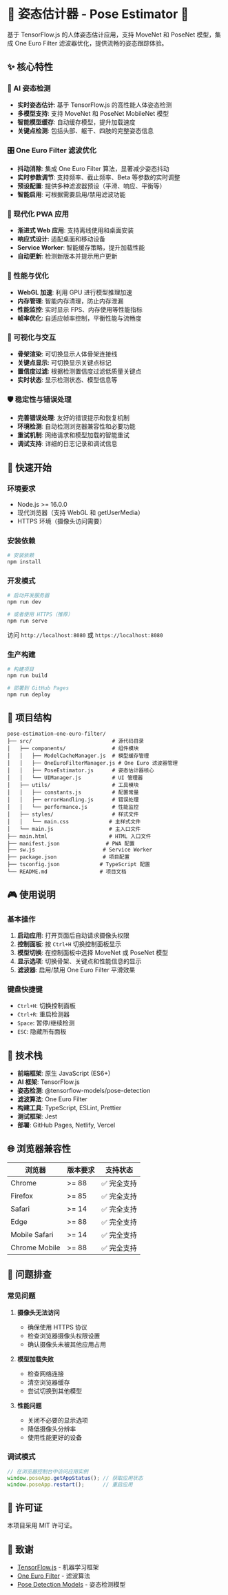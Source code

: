 # 🤖 姿态估计器 - Pose Estimator 🎯

基于 TensorFlow.js 的人体姿态估计应用，支持 MoveNet 和 PoseNet 模型，集成 One Euro Filter 滤波器优化，提供流畅的姿态跟踪体验。

## ✨ 核心特性

### 🎯 AI 姿态检测
- **实时姿态估计**: 基于 TensorFlow.js 的高性能人体姿态检测
- **多模型支持**: 支持 MoveNet 和 PoseNet MobileNet 模型
- **智能模型缓存**: 自动缓存模型，提升加载速度
- **关键点检测**: 包括头部、躯干、四肢的完整姿态信息

### 🎛️ One Euro Filter 滤波优化
- **抖动消除**: 集成 One Euro Filter 算法，显著减少姿态抖动
- **实时参数调节**: 支持频率、截止频率、Beta 等参数的实时调整
- **预设配置**: 提供多种滤波器预设（平滑、响应、平衡等）
- **智能启用**: 可根据需要启用/禁用滤波功能

### 📱 现代化 PWA 应用
- **渐进式 Web 应用**: 支持离线使用和桌面安装
- **响应式设计**: 适配桌面和移动设备
- **Service Worker**: 智能缓存策略，提升加载性能
- **自动更新**: 检测新版本并提示用户更新

### 🚀 性能与优化
- **WebGL 加速**: 利用 GPU 进行模型推理加速
- **内存管理**: 智能内存清理，防止内存泄漏
- **性能监控**: 实时显示 FPS、内存使用等性能指标
- **帧率优化**: 自适应帧率控制，平衡性能与流畅度

### 🎨 可视化与交互
- **骨架渲染**: 可切换显示人体骨架连接线
- **关键点显示**: 可切换显示关键点标记
- **置信度过滤**: 根据检测置信度过滤低质量关键点
- **实时状态**: 显示检测状态、模型信息等

### 🛡️ 稳定性与错误处理
- **完善错误处理**: 友好的错误提示和恢复机制
- **环境检测**: 自动检测浏览器兼容性和必要功能
- **重试机制**: 网络请求和模型加载的智能重试
- **调试支持**: 详细的日志记录和调试信息

## 🚀 快速开始

### 环境要求

- Node.js >= 16.0.0
- 现代浏览器（支持 WebGL 和 getUserMedia）
- HTTPS 环境（摄像头访问需要）

### 安装依赖

```bash
# 安装依赖
npm install
```

### 开发模式

```bash
# 启动开发服务器
npm run dev

# 或者使用 HTTPS（推荐）
npm run serve
```

访问 `http://localhost:8080` 或 `https://localhost:8080`

### 生产构建

```bash
# 构建项目
npm run build

# 部署到 GitHub Pages
npm run deploy
```

## 📁 项目结构

```
pose-estimation-one-euro-filter/
├── src/                          # 源代码目录
│   ├── components/               # 组件模块
│   │   ├── ModelCacheManager.js  # 模型缓存管理
│   │   ├── OneEuroFilterManager.js # One Euro 滤波器管理
│   │   ├── PoseEstimator.js      # 姿态估计器核心
│   │   └── UIManager.js          # UI 管理器
│   ├── utils/                    # 工具模块
│   │   ├── constants.js          # 配置常量
│   │   ├── errorHandling.js      # 错误处理
│   │   └── performance.js        # 性能监控
│   ├── styles/                   # 样式文件
│   │   └── main.css             # 主样式文件
│   └── main.js                  # 主入口文件
├── main.html                    # HTML 入口文件
├── manifest.json               # PWA 配置
├── sw.js                      # Service Worker
├── package.json               # 项目配置
├── tsconfig.json             # TypeScript 配置
└── README.md                 # 项目文档
```

## 🎮 使用说明

### 基本操作

1. **启动应用**: 打开页面后自动请求摄像头权限
2. **控制面板**: 按 `Ctrl+H` 切换控制面板显示
3. **模型切换**: 在控制面板中选择 MoveNet 或 PoseNet 模型
4. **显示选项**: 切换骨架、关键点和性能信息的显示
5. **滤波器**: 启用/禁用 One Euro Filter 平滑效果

### 键盘快捷键

- `Ctrl+H`: 切换控制面板
- `Ctrl+R`: 重启检测器
- `Space`: 暂停/继续检测
- `ESC`: 隐藏所有面板

## 🔧 技术栈

- **前端框架**: 原生 JavaScript (ES6+)
- **AI 框架**: TensorFlow.js
- **姿态检测**: @tensorflow-models/pose-detection
- **滤波算法**: One Euro Filter
- **构建工具**: TypeScript, ESLint, Prettier
- **测试框架**: Jest
- **部署**: GitHub Pages, Netlify, Vercel

## 🌐 浏览器兼容性

| 浏览器 | 版本要求 | 支持状态 |
|--------|----------|----------|
| Chrome | >= 88 | ✅ 完全支持 |
| Firefox | >= 85 | ✅ 完全支持 |
| Safari | >= 14 | ✅ 完全支持 |
| Edge | >= 88 | ✅ 完全支持 |
| Mobile Safari | >= 14 | ✅ 完全支持 |
| Chrome Mobile | >= 88 | ✅ 完全支持 |

## 🐛 问题排查

### 常见问题

1. **摄像头无法访问**
   - 确保使用 HTTPS 协议
   - 检查浏览器摄像头权限设置
   - 确认摄像头未被其他应用占用

2. **模型加载失败**
   - 检查网络连接
   - 清空浏览器缓存
   - 尝试切换到其他模型

3. **性能问题**
   - 关闭不必要的显示选项
   - 降低摄像头分辨率
   - 使用性能更好的设备

### 调试模式

```javascript
// 在浏览器控制台中访问应用实例
window.poseApp.getAppStatus(); // 获取应用状态
window.poseApp.restart();      // 重启应用
```

## 📄 许可证

本项目采用 MIT 许可证。

## 🙏 致谢

- [TensorFlow.js](https://www.tensorflow.org/js) - 机器学习框架
- [One Euro Filter](http://cristal.univ-lille.fr/~casiez/1euro/) - 滤波算法
- [Pose Detection Models](https://github.com/tensorflow/tfjs-models/tree/master/pose-detection) - 姿态检测模型